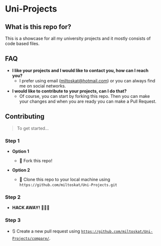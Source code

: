 # Uni-Projects

## What is this repo for?
This is a showcase for all my university projects and it mostly consists of code based files.

## FAQ

- **I like your projects and I would like to contact you, how can I reach you?**
    - I prefer using email (miltoskat@hotmail.com) or you can always find me on social networks.
- **I would like to contribute to your projects, can I do that?**
    - Of course, you can start by forking this repo. Then you can make your changes and when you are ready you can make a Pull Request.
    
## Contributing

> To get started...

### Step 1

- **Option 1**
    - 🍴 Fork this repo!

- **Option 2**
    - 👯 Clone this repo to your local machine using `https://github.com/miltoskat/Uni-Projects.git`

### Step 2

- **HACK AWAY!** 🔨🔨🔨

### Step 3

- 🔃 Create a new pull request using <a href="https://github.com/miltoskat/Uni-Projects/compare/" target="_blank">`https://github.com/miltoskat/Uni-Projects/compare/`</a>.

